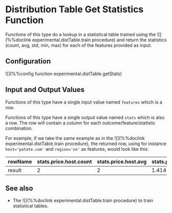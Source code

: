 # Distribution Table Get Statistics Function

Functions of this type do a lookup in a statistical table trained using the
![](%%doclink experimental.distTable.train procedure) and return the statistics (count, avg, std, min, max)
for each of the features provided as input.

## Configuration

![](%%config function experimental.distTable.getStats)

## Input and Output Values

Functions of this type have a single input value named `features` which is a row.

Functions of this type have a single output value named `stats` which is also a row. 
The row will contain a column for each outcome/feature/statistic combination.

For example, if we take the same example as in the ![](%%doclink experimental.distTable.train procedure),
the returned row, using for instance `host='patate.com'` and `region='on'` as features, would look like this:

| rowName | stats.price.host.count | stats.price.host.avg | stats.price.host.std | ... | stats.price.region.std | stats.price.region.min | stats.price.region.max |
|---------|---|---|---|---|---|---|---|
| result  | 2 | 2 | 1.4142 | ... | 1 | 1 | 3 |


## See also
* The ![](%%doclink experimental.distTable.train procedure) to train statistical tables.

